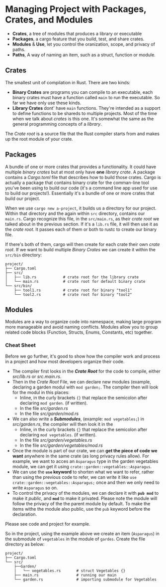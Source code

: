 # **Managing Project with Packages, Crates, and Modules**

- **Crates**, a tree of modules that produces a library or executable
- **Packages**, a cargo feature that you build, test, and share crates.
- **Modules** & **Use**, let you control the oranization, scope, and privacy of paths.
- **Paths**, A way of naming an item, such as a struct, function or module.

## **Crates**

The smallest unit of compilation in Rust. There are two kinds:
- **Binary Crates** are programs you can compile to an executable, each binary crates must have a function called `main` to run the executable. So far we have only use these kinds.
- **Library Crates** dont' have `main` functions. They're intended as a support to define functions to be shareds to multiple projects. Most of the time when we talk about *crates* is this one. It's somewhat the same as the general programming concepts of a *library*. 

The *Crate root* is a source file that the Rust compiler starts from and makes up the root module of your crate.

## **Packages**

A bundle of one or more crates that provides a functionality. It could have multiple *binary crates* but at most only have **one** *library crate*. A package contains a *Cargo.toml* file that describes how to build those crates. Cargo is actually a package that contains binary crate for the comman-line tool you've been using to build our code (it's a command line app used for use to build our projects!). Essentially it's a bundle of one or more crates that build our project.

When we use `cargo new a-project`, it builds us a directory for our project. Within that directory and the again within `src` directory, contains our `main.rs`. Cargo recognize this file, in the `src/main.rs`, as their *crate root* we talked about in the previous section. If it's a `lib.rs` file, it will then use it as the *crate root*. It passes each of them or both to rustc to create our binary file.

If there's both of them, cargo will then create for each crate their own *crate root*. If we want to build multiple *Binary Crates* we can create it within the `src/bin` directory:

```
project/
├── Cargo.toml
├── src/
│   ├── lib.rs            # crate root for the library crate
│   └── main.rs           # crate root for default binary crate
└── src/bin/
    ├── tool1.rs          # crate root for binary "tool1"
    └── tool2.rs          # crate root for binary "tool2"
```

## **Modules**

Modules are a way to organize code into namespace, making large program more manageable and avoid naming conflicts. Modules allow you to group related code blocks (Function, Structs, Enums, Constants, etc) together.

### Cheat Sheet

Before we go further, it's good to show how the compiler work and process in a project and how most developers organize their code.

- The compiler first looks in the ***Crate Root*** for the code to compile, either *src/lib.rs* or *src.main.rs*.
- Then in the *Crate Root* File, we can declare new modules (example, declaring a garden modul with `mod garden;`. The compiler then will look for the modul in this places:
    - Inline, in the curly brackets `{}` that replace the semicolon after declaring `mod garden`. (if written).
    - In the file *src/garden.rs*
    - In the file *src/garden/mod.rs*
- We can also write a ***Submodules***, (example: `mod vegetables;`) in *src/garden.rs*, the compiler will then look it in the
    - Inline, in the curly brackets `{}` that replace the semicolon after declaring `mod vegetables`. (if written).
    - In the file *src/garden/vegetables.rs*
    - In the file *src/garden/vegetables/mod.rs*
- Once the module is part of our crate, we can **get the piece of code we want** anywhere in the same crate (as long privacy rules allow). For example, we want to acces an `Asparagus` type in the garden vegetables module, we can get it using `crate::garden::vegetables::Asparagus`.
- We can use the **`use` keyword** to shorten what we want to refer, rather than using the previous code to refer, we can write it like `use crate::garden::vegetables::Asparagus;` once and then we only need to write `Asparagus` so on.
- To control the privacy of the modules, we can declare it with **`pub mod`** to make it *public*, and **`mod`** to make it privated. Please note the module will follow the privacy of the the parent module by default. To make the items withe the module also public, use the `pub` keyword before the declaration.

Please see code and project for example.

So in the project, using the example above we create an item (`Asparagus`) in the submodule of `vegetables` in the module of `gardes`. Create the file directory as below:

```
project/
├── Cargo.toml
└── src/
    ├──Garden/
    |   └── vegetables.rs       # struct Vegetables {} 
    ├── main.rs                 # running our main
    └── garden.rs               # importing submodule for Vegetables 
```



